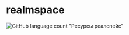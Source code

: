 # realmspace
<img alt="GitHub language count" src="https://img.shields.io/github/languages/count/DREWAX-YT/project_realmspace">
"Ресурсы реалспейс"
